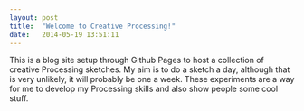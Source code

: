 ```yaml
---
layout: post
title:  "Welcome to Creative Processing!"
date:   2014-05-19 13:51:11
---
```


This is a blog site setup through Github Pages to host a collection of creative Processing sketches. My aim is to do a sketch a day, although that is very unlikely, it will probably be one a week. These experiments are a way for me to develop my Processing skills and also show people some cool stuff.
